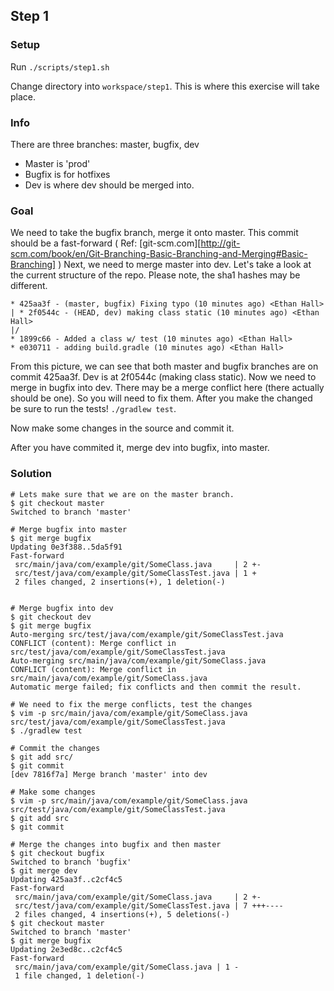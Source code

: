 ## Step 1

### Setup
Run `./scripts/step1.sh`

Change directory into `workspace/step1`. This is where this exercise will take place.

### Info
There are three branches: master, bugfix, dev
- Master is 'prod'
- Bugfix is for hotfixes
- Dev is where dev should be merged into.

### Goal
We need to take the bugfix branch, merge it onto master. This commit should be a fast-forward ( Ref: [git-scm.com][http://git-scm.com/book/en/Git-Branching-Basic-Branching-and-Merging#Basic-Branching] )
Next, we need to merge master into dev. Let's take a look at the current structure of the repo. Please note, the sha1 hashes may be different.

```
* 425aa3f - (master, bugfix) Fixing typo (10 minutes ago) <Ethan Hall>
| * 2f0544c - (HEAD, dev) making class static (10 minutes ago) <Ethan Hall>
|/  
* 1899c66 - Added a class w/ test (10 minutes ago) <Ethan Hall>
* e030711 - adding build.gradle (10 minutes ago) <Ethan Hall>
```

From this picture, we can see that both master and bugfix branches are on commit 425aa3f. Dev is at 2f0544c (making class static).
Now we need to merge in bugfix into dev. There may be a merge conflict here (there actually should be one). So you will need to fix them.
After you make the changed be sure to run the tests! `./gradlew test`.

Now make some changes in the source and commit it.

After you have commited it, merge dev into bugfix, into master.

### Solution
```
# Lets make sure that we are on the master branch.
$ git checkout master
Switched to branch 'master'

# Merge bugfix into master
$ git merge bugfix
Updating 0e3f388..5da5f91
Fast-forward
 src/main/java/com/example/git/SomeClass.java     | 2 +-
 src/test/java/com/example/git/SomeClassTest.java | 1 +
 2 files changed, 2 insertions(+), 1 deletion(-)


# Merge bugfix into dev
$ git checkout dev
$ git merge bugfix
Auto-merging src/test/java/com/example/git/SomeClassTest.java
CONFLICT (content): Merge conflict in src/test/java/com/example/git/SomeClassTest.java
Auto-merging src/main/java/com/example/git/SomeClass.java
CONFLICT (content): Merge conflict in src/main/java/com/example/git/SomeClass.java
Automatic merge failed; fix conflicts and then commit the result.

# We need to fix the merge conflicts, test the changes
$ vim -p src/main/java/com/example/git/SomeClass.java src/test/java/com/example/git/SomeClassTest.java
$ ./gradlew test

# Commit the changes
$ git add src/
$ git commit
[dev 7816f7a] Merge branch 'master' into dev

# Make some changes
$ vim -p src/main/java/com/example/git/SomeClass.java src/test/java/com/example/git/SomeClassTest.java
$ git add src
$ git commit 

# Merge the changes into bugfix and then master
$ git checkout bugfix
Switched to branch 'bugfix'
$ git merge dev
Updating 425aa3f..c2cf4c5
Fast-forward
 src/main/java/com/example/git/SomeClass.java     | 2 +-
 src/test/java/com/example/git/SomeClassTest.java | 7 +++----
 2 files changed, 4 insertions(+), 5 deletions(-)
$ git checkout master
Switched to branch 'master'
$ git merge bugfix
Updating 2e3ed8c..c2cf4c5
Fast-forward
 src/main/java/com/example/git/SomeClass.java | 1 -
 1 file changed, 1 deletion(-)
```
